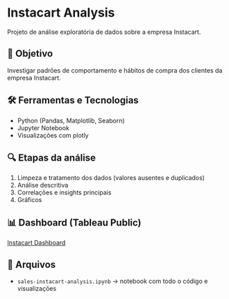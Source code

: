 # Instacart Analysis 

Projeto de análise exploratória de dados sobre a empresa Instacart.

## 📌 Objetivo
Investigar padrões de comportamento e hábitos de compra dos clientes da empresa Instacart.

## 🛠️ Ferramentas e Tecnologias
- Python (Pandas, Matplotlib, Seaborn)
- Jupyter Notebook
- Visualizações com plotly

## 🔍 Etapas da análise
1. Limpeza e tratamento dos dados (valores ausentes e duplicados)
2. Análise descritiva
3. Correlações e insights principais
4. Gráficos

## 📊 Dashboard (Tableau Public)
[Instacart Dashboard](https://public.tableau.com/app/profile/pedro.bocchini/viz/Inscatart-dashboard/Painel1?publish=yes)

## 📁 Arquivos
- `sales-instacart-analysis.ipynb` → notebook com todo o código e visualizações
